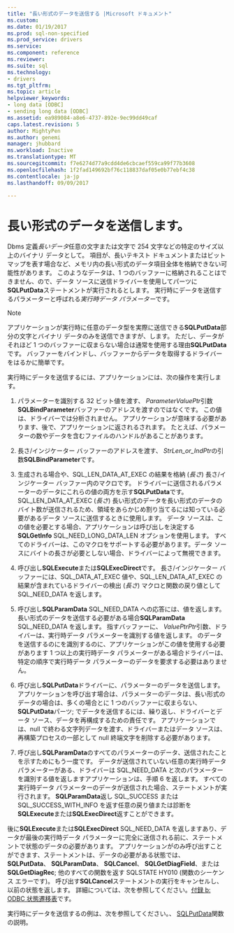 ```yaml
---
title: "長い形式のデータを送信する |Microsoft ドキュメント"
ms.custom: 
ms.date: 01/19/2017
ms.prod: sql-non-specified
ms.prod_service: drivers
ms.service: 
ms.component: reference
ms.reviewer: 
ms.suite: sql
ms.technology:
- drivers
ms.tgt_pltfrm: 
ms.topic: article
helpviewer_keywords:
- long data [ODBC]
- sending long data [ODBC]
ms.assetid: ea989084-a8e6-4737-892e-9ec99dd49caf
caps.latest.revision: 5
author: MightyPen
ms.author: genemi
manager: jhubbard
ms.workload: Inactive
ms.translationtype: MT
ms.sourcegitcommit: f7e6274d77a9cdd4de6cbcaef559ca99f77b3608
ms.openlocfilehash: 1f2fad149692bf76c118837daf05e0b77ebf4c38
ms.contentlocale: ja-jp
ms.lasthandoff: 09/09/2017

---
```

# <a name="sending-long-data"></a>長い形式のデータを送信します。
Dbms 定義*長いデータ*任意の文字または文字で 254 文字などの特定のサイズ以上のバイナリ データとして。 項目が、長いテキスト ドキュメントまたはビットマップを表す場合など、メモリ内の長い形式のデータ項目全体を格納できない可能性があります。 このようなデータは、1 つのバッファーに格納されることはできません、ので、データ ソースに送信ドライバーを使用してパーツに**SQLPutData**ステートメントが実行されるとします。 実行時にデータを送信するパラメーターと呼ばれる*実行時データ パラメーター*です。  
  
> [!NOTE]  
>  アプリケーションが実行時に任意のデータ型を実際に送信できる**SQLPutData**部分の文字とバイナリ データのみを送信できますが、します。 ただし、データがそれほど 1 つのバッファーに収まらない場合は通常を使用する理由**SQLPutData**です。 バッファーをバインドし、バッファーからデータを取得するドライバーをはるかに簡単です。  
  
 実行時にデータを送信するには、アプリケーションには、次の操作を実行します。  
  
1.  パラメーターを識別する 32 ビット値を渡す、 *ParameterValuePtr*引数**SQLBindParameter**バッファーのアドレスを渡すのではなくです。 この値は、ドライバーでは分析されません。 アプリケーションが意味する必要があります、後で、アプリケーションに返されるされます。 たとえば、パラメーターの数やデータを含むファイルのハンドルがあることがあります。  
  
2.  長さ/インジケーター バッファーのアドレスを渡す、 *StrLen_or_IndPtr*の引数**SQLBindParameter**です。  
  
3.  生成される場合や、SQL_LEN_DATA_AT_EXEC の結果を格納 (*長さ*) 長さ/インジケーター バッファー内のマクロです。 ドライバーに送信されるパラメーターのデータにこれらの値の両方を示す**SQLPutData**です。 SQL_LEN_DATA_AT_EXEC (*長さ*) 長い形式のデータを長い形式のデータのバイト数が送信されるため、領域をあらかじめ割り当てるには知っている必要があるデータ ソースに送信するときに使用します。 データ ソースは、この値を必要とする場合、アプリケーションは呼び出しを決定する**SQLGetInfo** SQL_NEED_LONG_DATA_LEN オプションを使用します。 すべてのドライバーは、このマクロをサポートする必要があります。データ ソースにバイトの長さが必要としない場合、ドライバーによって無視できます。  
  
4.  呼び出し**SQLExecute**または**SQLExecDirect**です。 長さ/インジケーター バッファーには、SQL_DATA_AT_EXEC 値や、SQL_LEN_DATA_AT_EXEC の結果が含まれているドライバーの検出 (*長さ*) マクロと関数の戻り値として SQL_NEED_DATA を返します。  
  
5.  呼び出し**SQLParamData** SQL_NEED_DATA への応答には、値を返します。 長い形式のデータを送信する必要がある場合**SQLParamData** SQL_NEED_DATA を返します。 指すバッファーに、 *ValuePtrPtr*引数、ドライバーは、実行時データ パラメーターを識別する値を返します。 のデータを送信するのにを識別するのに、アプリケーションがこの値を使用する必要があります 1 つ以上の実行時データ パラメーターがある場合ドライバーは、特定の順序で実行時データ パラメーターのデータを要求する必要はありません。  
  
6.  呼び出し**SQLPutData**ドライバーに、パラメーターのデータを送信します。 アプリケーションを呼び出す場合は、パラメーターのデータは、長い形式のデータの場合は、多くの場合とに 1 つのバッファーに収まらない、 **SQLPutData**パーツ; でデータを送信するには、繰り返し、ドライバーとデータ ソース、データを再構成するための責任です。 アプリケーションでは、null で終わる文字列データを渡す、ドライバーまたはデータ ソースは、再構築プロセスの一部として null 終端文字を削除する必要があります。  
  
7.  呼び出し**SQLParamData**のすべてのパラメーターのデータ、送信されたことを示すためにもう一度です。 データが送信されていない任意の実行時データ パラメーターがある、ドライバーは SQL_NEED_DATA と次のパラメーターを識別する値を返しますアプリケーションは、手順 6 を返します。 すべての実行時データ パラメーターのデータが送信された場合、ステートメントが実行されます。 **SQLParamData**返し SQL_SUCCESS または SQL_SUCCESS_WITH_INFO を返す任意の戻り値または診断を**SQLExecute**または**SQLExecDirect**返すことができます。  
  
 後に**SQLExecute**または**SQLExecDirect** SQL_NEED_DATA を返しますあり、データが最後の実行時データ パラメーターに完全に送信される前に、ステートメントで状態のデータの必要があります。 アプリケーションがのみ呼び出すことができます、ステートメントは、データの必要がある状態では、 **SQLPutData**、 **SQLParamData**、 **SQLCancel**、 **SQLGetDiagField**、または**SQLGetDiagRec**; 他のすべての関数を返す SQLSTATE HY010 (関数のシーケンス エラーです)。 呼び出す**SQLCancel**ステートメントの実行をキャンセルし、以前の状態を返します。 詳細については、次を参照してください。[付録 b: ODBC 状態遷移表](../../../odbc/reference/appendixes/appendix-b-odbc-state-transition-tables.md)です。  
  
 実行時にデータを送信するの例は、次を参照してください。、 [SQLPutData](../../../odbc/reference/syntax/sqlputdata-function.md)関数の説明。

